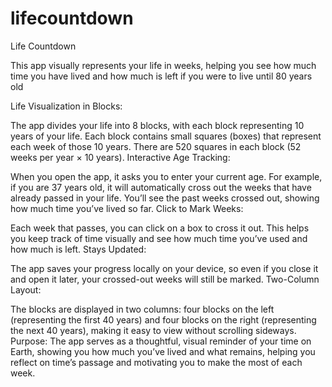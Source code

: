 # lifecountdown
Life Countdown

This app visually represents your life in weeks, helping you see how much time you have lived and how much is left if you were to live until 80 years old

Life Visualization in Blocks:

The app divides your life into 8 blocks, with each block representing 10 years of your life.
Each block contains small squares (boxes) that represent each week of those 10 years. There are 520 squares in each block (52 weeks per year × 10 years).
Interactive Age Tracking:

When you open the app, it asks you to enter your current age. For example, if you are 37 years old, it will automatically cross out the weeks that have already passed in your life.
You’ll see the past weeks crossed out, showing how much time you’ve lived so far.
Click to Mark Weeks:

Each week that passes, you can click on a box to cross it out. This helps you keep track of time visually and see how much time you’ve used and how much is left.
Stays Updated:

The app saves your progress locally on your device, so even if you close it and open it later, your crossed-out weeks will still be marked.
Two-Column Layout:

The blocks are displayed in two columns: four blocks on the left (representing the first 40 years) and four blocks on the right (representing the next 40 years), making it easy to view without scrolling sideways.
Purpose:
The app serves as a thoughtful, visual reminder of your time on Earth, showing you how much you’ve lived and what remains, helping you reflect on time’s passage and motivating you to make the most of each week.
